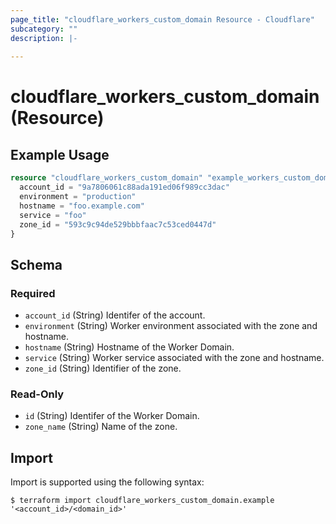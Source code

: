 ```yaml
---
page_title: "cloudflare_workers_custom_domain Resource - Cloudflare"
subcategory: ""
description: |-
  
---
```


# cloudflare_workers_custom_domain (Resource)



## Example Usage

```terraform
resource "cloudflare_workers_custom_domain" "example_workers_custom_domain" {
  account_id = "9a7806061c88ada191ed06f989cc3dac"
  environment = "production"
  hostname = "foo.example.com"
  service = "foo"
  zone_id = "593c9c94de529bbbfaac7c53ced0447d"
}
```

<!-- schema generated by tfplugindocs -->
## Schema

### Required

- `account_id` (String) Identifer of the account.
- `environment` (String) Worker environment associated with the zone and hostname.
- `hostname` (String) Hostname of the Worker Domain.
- `service` (String) Worker service associated with the zone and hostname.
- `zone_id` (String) Identifier of the zone.

### Read-Only

- `id` (String) Identifer of the Worker Domain.
- `zone_name` (String) Name of the zone.

## Import

Import is supported using the following syntax:

```shell
$ terraform import cloudflare_workers_custom_domain.example '<account_id>/<domain_id>'
```
